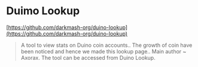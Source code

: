 <!--
DATE: February 12 2023
-->
# Duimo Lookup
[https://github.com/darkmash-org/duino-lookup](https://github.com/darkmash-org/duino-lookup)

> A tool to view stats on Duino coin accounts.. The growth of coin have been noticed and hence we made this lookup page.. Main author ~ Axorax. The tool can be accessed from Duino Lookup.